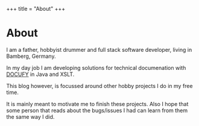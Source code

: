 +++
title = "About"
+++

# About
I am a father, hobbyist drummer and full stack software developer, living in Bamberg, Germany.

In my day job I am developing solutions for technical documenation with [DOCUFY](https://docufy.de) in Java and XSLT.

This blog however, is focussed around other hobby projects I do in my free time.

It is mainly meant to motivate me to finish these projects. Also I hope that some person that reads about the bugs/issues I had can learn from them the same way I did.
